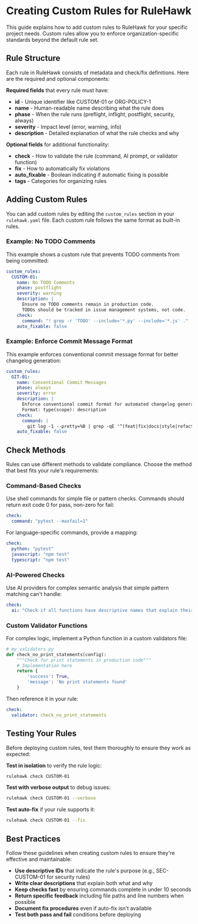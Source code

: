 # Creating Custom Rules for RuleHawk

This guide explains how to add custom rules to RuleHawk for your specific project needs. Custom rules allow you to enforce organization-specific standards beyond the default rule set.

## Rule Structure

Each rule in RuleHawk consists of metadata and check/fix definitions. Here are the required and optional components:

**Required fields** that every rule must have:
- **id** - Unique identifier like CUSTOM-01 or ORG-POLICY-1
- **name** - Human-readable name describing what the rule does
- **phase** - When the rule runs (preflight, inflight, postflight, security, always)
- **severity** - Impact level (error, warning, info)
- **description** - Detailed explanation of what the rule checks and why

**Optional fields** for additional functionality:
- **check** - How to validate the rule (command, AI prompt, or validator function)
- **fix** - How to automatically fix violations
- **auto_fixable** - Boolean indicating if automatic fixing is possible
- **tags** - Categories for organizing rules

## Adding Custom Rules

You can add custom rules by editing the `custom_rules` section in your `rulehawk.yaml` file. Each custom rule follows the same format as built-in rules.

### Example: No TODO Comments

This example shows a custom rule that prevents TODO comments from being committed:

```yaml
custom_rules:
  CUSTOM-01:
    name: No TODO Comments
    phase: postflight
    severity: warning
    description: |
      Ensure no TODO comments remain in production code.
      TODOs should be tracked in issue management systems, not code.
    check:
      command: "! grep -r 'TODO' --include='*.py' --include='*.js' ."
    auto_fixable: false
```

### Example: Enforce Commit Message Format

This example enforces conventional commit message format for better changelog generation:

```yaml
custom_rules:
  GIT-01:
    name: Conventional Commit Messages
    phase: always
    severity: error
    description: |
      Enforce conventional commit format for automated changelog generation.
      Format: type(scope): description
    check:
      command: |
        git log -1 --pretty=%B | grep -qE '^(feat|fix|docs|style|refactor|test|chore)(\(.+\))?: .+'
    auto_fixable: false
```

## Check Methods

Rules can use different methods to validate compliance. Choose the method that best fits your rule's requirements:

### Command-Based Checks

Use shell commands for simple file or pattern checks. Commands should return exit code 0 for pass, non-zero for fail:

```yaml
check:
  command: "pytest --maxfail=1"
```

For language-specific commands, provide a mapping:

```yaml
check:
  python: "pytest"
  javascript: "npm test"
  typescript: "npm test"
```

### AI-Powered Checks

Use AI providers for complex semantic analysis that simple pattern matching can't handle:

```yaml
check:
  ai: "Check if all functions have descriptive names that explain their purpose"
```

### Custom Validator Functions

For complex logic, implement a Python function in a custom validators file:

```python
# my_validators.py
def check_no_print_statements(config):
    """Check for print statements in production code"""
    # Implementation here
    return {
        'success': True,
        'message': 'No print statements found'
    }
```

Then reference it in your rule:

```yaml
check:
  validator: check_no_print_statements
```

## Testing Your Rules

Before deploying custom rules, test them thoroughly to ensure they work as expected:

**Test in isolation** to verify the rule logic:
```bash
rulehawk check CUSTOM-01
```

**Test with verbose output** to debug issues:
```bash
rulehawk check CUSTOM-01 --verbose
```

**Test auto-fix** if your rule supports it:
```bash
rulehawk check CUSTOM-01 --fix
```

## Best Practices

Follow these guidelines when creating custom rules to ensure they're effective and maintainable:

- **Use descriptive IDs** that indicate the rule's purpose (e.g., SEC-CUSTOM-01 for security rules)
- **Write clear descriptions** that explain both what and why
- **Keep checks fast** by ensuring commands complete in under 10 seconds
- **Return specific feedback** including file paths and line numbers when possible
- **Document fix procedures** even if auto-fix isn't available
- **Test both pass and fail** conditions before deploying